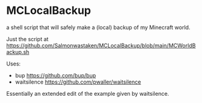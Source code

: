 # MCLocalBackup
a shell script that will safely make a (local) backup of my Minecraft world.

Just the script at https://github.com/Salmonwastaken/MCLocalBackup/blob/main/MCWorldBackup.sh

Uses: 
* bup https://github.com/bup/bup
* waitsilence https://github.com/pwaller/waitsilence

Essentially an extended edit of the example given by waitsilence.
